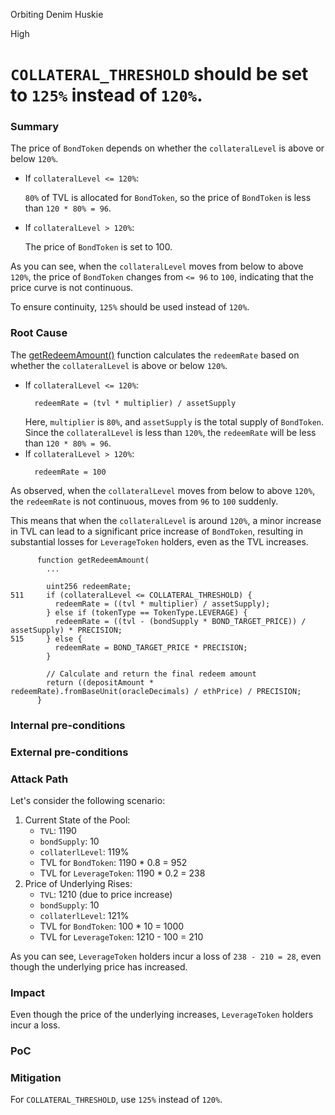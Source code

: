Orbiting Denim Huskie

High

# `COLLATERAL_THRESHOLD` should be set to `125%` instead of `120%`.

### Summary

The price of `BondToken` depends on whether the `collateralLevel` is above or below `120%`.

- If `collateralLevel <= 120%`:

  `80%` of TVL is allocated for `BondToken`, so the price of `BondToken` is less than `120 * 80% = 96`.
- If `collateralLevel > 120%`:

  The price of `BondToken` is set to 100.

As you can see, when the `collateralLevel` moves from below to above `120%`, the price of `BondToken` changes from `<= 96` to `100`, indicating that the price curve is not continuous.

To ensure continuity, `125%` should be used instead of `120%`.

### Root Cause

The [getRedeemAmount()](https://github.com/sherlock-audit/2024-12-plaza-finance/tree/main/plaza-evm/src/Pool.sol#L511-L518) function calculates the `redeemRate` based on whether the `collateralLevel` is above or below `120%`.

- If `collateralLevel <= 120%`:
  ```solidity
    redeemRate = (tvl * multiplier) / assetSupply
  ```
  Here, `multiplier` is `80%`, and `assetSupply` is the total supply of `BondToken`. Since the `collateralLevel` is less than `120%`, the `redeemRate` will be less than `120 * 80% = 96`.
- If `collateralLevel > 120%`:
  ```solidity
    redeemRate = 100
  ```
As observed, when the `collateralLevel` moves from below to above `120%`, the `redeemRate` is not continuous, moves from `96` to `100` suddenly.

This means that when the `collateralLevel` is around `120%`, a minor increase in TVL can lead to a significant price increase of `BondToken`, resulting in substantial losses for `LeverageToken` holders, even as the TVL increases.

```solidity
      function getRedeemAmount(
        ...
        
        uint256 redeemRate;
511     if (collateralLevel <= COLLATERAL_THRESHOLD) {
          redeemRate = ((tvl * multiplier) / assetSupply);
        } else if (tokenType == TokenType.LEVERAGE) {
          redeemRate = ((tvl - (bondSupply * BOND_TARGET_PRICE)) / assetSupply) * PRECISION;
515     } else {
          redeemRate = BOND_TARGET_PRICE * PRECISION;
        }
        
        // Calculate and return the final redeem amount
        return ((depositAmount * redeemRate).fromBaseUnit(oracleDecimals) / ethPrice) / PRECISION;
      }
```

### Internal pre-conditions

### External pre-conditions

### Attack Path

Let's consider the following scenario:

1. Current State of the Pool:
    - `TVL`: 1190
    - `bondSupply`: 10
    - `collaterlLevel`: 119%
    - TVL for `BondToken`: 1190 * 0.8 = 952
    - TVL for `LeverageToken`: 1190 * 0.2 = 238
2. Price of Underlying Rises:
    - `TVL`: 1210 (due to price increase)
    - `bondSupply`: 10
    - `collaterlLevel`: 121%
    - TVL for `BondToken`: 100 * 10 = 1000
    - TVL for `LeverageToken`: 1210 - 100 = 210

As you can see, `LeverageToken` holders incur a loss of `238 - 210 = 28`, even though the underlying price has increased.

### Impact

Even though the price of the underlying increases, `LeverageToken` holders incur a loss.

### PoC

### Mitigation

For `COLLATERAL_THRESHOLD`, use `125%` instead of `120%`.